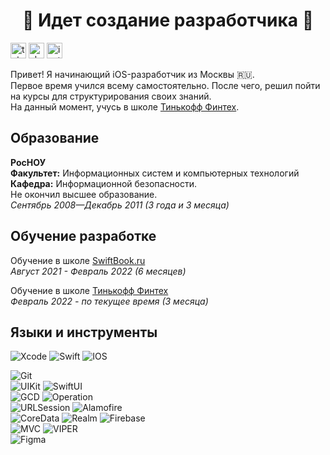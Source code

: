 <h1 align="Center">🚧 Идет создание разработчика 🚧</a></h1>

[<img src='https://cdn.jsdelivr.net/npm/simple-icons@3.0.1/icons/telegram.svg' alt='telegram' height='25'>](https://t.me/zyfun)  [<img src='https://cdn.jsdelivr.net/npm/simple-icons@3.0.1/icons/vk.svg' alt='vk' height='25'>](https://vk.com/zyfun)  [<img src='https://cdn.jsdelivr.net/npm/simple-icons@3.0.1/icons/instagram.svg' alt='instagram' height='25'>](https://www.instagram.com/zyfuns/) 

Привет! Я начинающий iOS-разработчик из Москвы 🇷🇺. <br/>
Первое время учился всему самостоятельно. После чего, решил пойти на курсы для структурирования своих знаний. <br/>
На данный момент, учусь в школе [Тинькофф Финтех](https://fintech.tinkoff.ru/study/fintech/ios/).

## Образование
**РосНОУ** <br/>
**Факультет:** Информационных систем и компьютерных технологий <br/>
**Кафедра:**  Информационной безопасности. <br/>
Не окончил высшее образование. <br/>
*Сентябрь 2008—Декабрь 2011 (3 года и 3 месяца)*

## Обучение разработке
Обучение в школе [SwiftBook.ru](https://swiftbook.ru) <br/>
*Август 2021 - Февраль 2022 (6 месяцев)*

Обучение в школе [Тинькофф Финтех](https://fintech.tinkoff.ru/study/fintech/ios/) <br/>
*Февраль 2022 - по текущее время (3 месяца)*

## Языки и инструменты
  
  ![Xcode](https://img.shields.io/badge/Xcode-007ACC?style=for-the-badge&logo=Xcode&logoColor=white)  ![Swift](https://img.shields.io/badge/swift-F54A2A?style=for-the-badge&logo=swift&logoColor=white)  ![IOS](https://img.shields.io/badge/iOS-000000?style=for-the-badge&logo=ios&logoColor=white)
  
  ![Git](https://img.shields.io/badge/Git-70%25-green)
  <br/>
  ![UIKit](https://img.shields.io/badge/UIKit-70%25-green)
  ![SwiftUI](https://img.shields.io/badge/SwiftUI-5%25-red)
  <br/>
  ![GCD](https://img.shields.io/badge/GCD-40%25-yellowgreen)
  ![Operation](https://img.shields.io/badge/Operation-30%25-orange)
  <br/>
  ![URLSession](https://img.shields.io/badge/URLSession-40%25-yellowgreen)
  ![Alamofire](https://img.shields.io/badge/Alamofire-20%25-red)
  <br/>
  ![CoreData](https://img.shields.io/badge/CoreData-75%25-green)
  ![Realm](https://img.shields.io/badge/Realm-30%25-orange)
  ![Firebase](https://img.shields.io/badge/Firebase-10%25-red) 
  <br/>
  ![MVC](https://img.shields.io/badge/MVC-40%25-yellowgreen)
  ![VIPER](https://img.shields.io/badge/VIPER-30%25-orange)
  <br/>
  ![Figma](https://img.shields.io/badge/Figma-30%25-orange)
  
  
  
<!--
**ZyFun/ZyFun** is a ✨ _special_ ✨ repository because its `README.md` (this file) appears on your GitHub profile.

Here are some ideas to get you started:

- 🔭 I’m currently working on ...
- 🌱 I’m currently learning ...
- 👯 I’m looking to collaborate on ...
- 🤔 I’m looking for help with ...
- 💬 Ask me about ...
- 📫 How to reach me: ...
- 😄 Pronouns: ...
- ⚡ Fun fact: ...
-->
